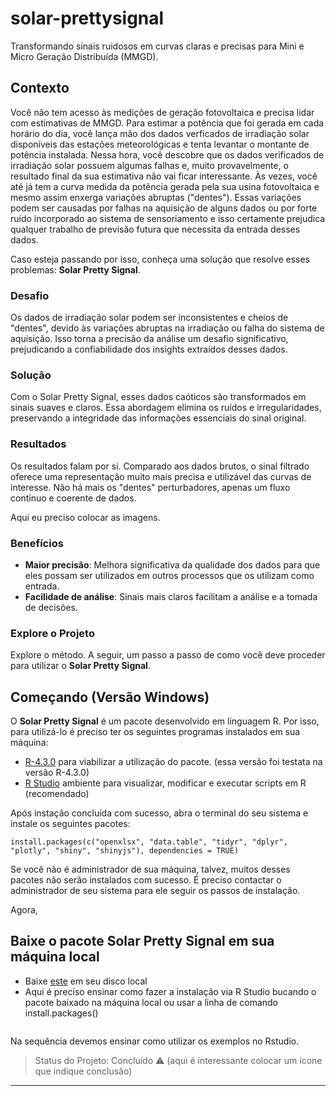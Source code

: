 # solar-prettysignal
Transformando sinais ruidosos em curvas claras e precisas para Mini e Micro Geração Distribuída (MMGD).

## Contexto
Você não tem acesso às medições de geração fotovoltaica e precisa lidar com estimativas de MMGD. Para estimar a potência que foi gerada em cada horário do dia, você lança mão dos dados verficados de irradiação solar disponíveis das estações meteorológicas e tenta levantar o montante de potência instalada. Nessa hora, você descobre que os dados verificados de irradiação solar possuem algumas falhas e, muito provavelmente, o resultado final da sua estimativa não vai ficar interessante. Às vezes, você até já tem a curva medida da potência gerada pela sua usina fotovoltaica e mesmo assim enxerga variações abruptas ("dentes"). Essas variações podem ser causadas por falhas na aquisição de alguns dados ou por forte ruído incorporado ao sistema de sensoriamento e isso certamente prejudica qualquer trabalho de previsão futura que necessita da entrada desses dados.

Caso esteja passando por isso, conheça uma solução que resolve esses problemas: **Solar Pretty Signal**.

### Desafio

Os dados de irradiação solar podem ser inconsistentes e cheios de "dentes", devido às variações abruptas na irradiação ou falha do sistema de aquisição. Isso torna a precisão da análise um desafio significativo, prejudicando a confiabilidade dos insights extraídos desses dados.

### Solução

Com o Solar Pretty Signal, esses dados caóticos são transformados em sinais suaves e claros. Essa abordagem elimina os ruídos e irregularidades, preservando a integridade das informações essenciais do sinal original.

### Resultados

Os resultados falam por si. Comparado aos dados brutos, o sinal filtrado oferece uma representação muito mais precisa e utilizável das curvas de interesse. Não há mais os "dentes" perturbadores, apenas um fluxo contínuo e coerente de dados.

Aqui eu preciso colocar as imagens.

### Benefícios

- **Maior precisão**: Melhora significativa da qualidade dos dados para que eles possam ser utilizados em outros processos que os utilizam como entrada.
- **Facilidade de análise**: Sinais mais claros facilitam a análise e a tomada de decisões.

### Explore o Projeto

Explore o método. A seguir, um passo a passo de como você deve proceder para utilizar o **Solar Pretty Signal**.

## Começando (Versão Windows)

O **Solar Pretty Signal** é um pacote desenvolvido em linguagem R. Por isso, para utilizá-lo é preciso ter os seguintes programas instalados em sua máquina: 
* [R-4.3.0]([https://cran.r-project.org/src/base/R-4/](https://cran.r-project.org/bin/windows/base/old/4.3.0/)) para viabilizar a utilização do pacote. (essa versão foi testata na versão R-4.3.0)
* [R Studio](https://posit.co/download/rstudio-desktop/) ambiente para visualizar, modificar e executar scripts em R (recomendado)

Após instação concluída com sucesso, abra o terminal do seu sistema e instale os seguintes pacotes:

```
install.packages(c("openxlsx", "data.table", "tidyr", "dplyr", "plotly", "shiny", "shinyjs"), dependencies = TRUE)
```
Se você não é administrador de sua máquina, talvez, muitos desses pacotes não serão instalados com sucesso. É preciso contactar o administrador de seu sistema para ele seguir os passos de instalação.

Agora, 

## Baixe o pacote Solar Pretty Signal em sua máquina local
* Baixe [este](https://github.com/robsondonato/solar_prettysignal.git) em seu disco local
* Aqui é preciso ensinar como fazer a instalação via R Studio bucando o pacote baixado na máquina local ou usar a linha de comando install.packages()
```

```
Na sequência devemos ensinar como utilizar os exemplos no Rstudio.

> Status do Projeto: Concluído :warning: (aqui é interessante colocar um ícone que indique conclusão)


---

